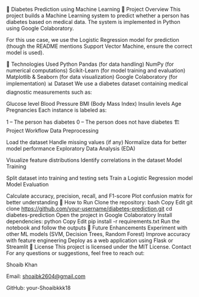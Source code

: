 🏥 Diabetes Prediction using Machine Learning
📌 Project Overview
This project builds a Machine Learning system to predict whether a person has diabetes based on medical data. The system is implemented in Python using Google Colaboratory.

For this use case, we use the Logistic Regression model for prediction (though the README mentions Support Vector Machine, ensure the correct model is used).

🚀 Technologies Used
Python
Pandas (for data handling)
NumPy (for numerical computations)
Scikit-Learn (for model training and evaluation)
Matplotlib & Seaborn (for data visualization)
Google Colaboratory (for implementation)
📊 Dataset
We use a diabetes dataset containing medical diagnostic measurements such as:

Glucose level
Blood Pressure
BMI (Body Mass Index)
Insulin levels
Age
Pregnancies
Each instance is labeled as:

1 – The person has diabetes
0 – The person does not have diabetes
🏗️ Project Workflow
Data Preprocessing

Load the dataset
Handle missing values (if any)
Normalize data for better model performance
Exploratory Data Analysis (EDA)

Visualize feature distributions
Identify correlations in the dataset
Model Training

Split dataset into training and testing sets
Train a Logistic Regression model
Model Evaluation

Calculate accuracy, precision, recall, and F1-score
Plot confusion matrix for better understanding
🎯 How to Run
Clone the repository:
bash
Copy
Edit
git clone https://github.com/your-username/diabetes-prediction.git
cd diabetes-prediction
Open the project in Google Colaboratory
Install dependencies:
python
Copy
Edit
pip install -r requirements.txt
Run the notebook and follow the outputs
🔮 Future Enhancements
Experiment with other ML models (SVM, Decision Trees, Random Forest)
Improve accuracy with feature engineering
Deploy as a web application using Flask or Streamlit
📜 License
This project is licensed under the MIT License.
Contact For any questions or suggestions, feel free to reach out:

Shoaib Khan

Email: shoaibk2604@gmail.com

GitHub: your-Shoaibkkk18
